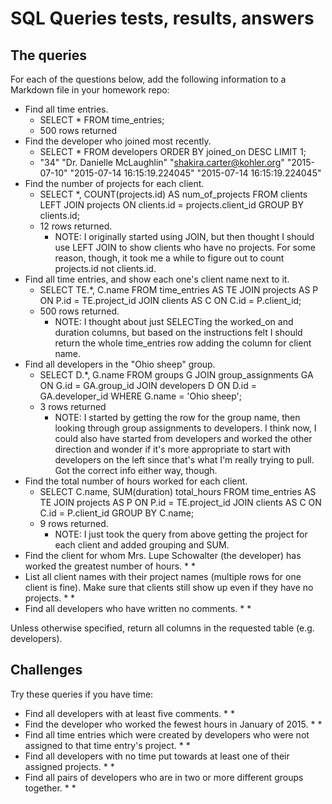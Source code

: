 # SQL Queries tests, results, answers

## The queries

For each of the questions below, add the following information to a Markdown file in your homework repo:

* Find all time entries.
    * SELECT *
    FROM time_entries;
    * 500 rows returned
* Find the developer who joined most recently.
    * SELECT *
    FROM developers
    ORDER BY joined_on DESC
    LIMIT 1;
    * "34"	"Dr. Danielle McLaughlin"	"shakira.carter@kohler.org"	"2015-07-10"	"2015-07-14 16:15:19.224045"	"2015-07-14 16:15:19.224045"
* Find the number of projects for each client.
    * SELECT *, COUNT(projects.id) AS num_of_projects
    FROM clients
    LEFT JOIN projects ON clients.id = projects.client_id
    GROUP BY clients.id;
    * 12 rows returned. 
        * NOTE: I originally started using JOIN, but then thought I should use LEFT JOIN to show clients who have no projects. For some reason, though, it took me a while to figure out to count projects.id not clients.id.
* Find all time entries, and show each one's client name next to it.
    * SELECT TE.*, C.name
	FROM time_entries AS TE
    JOIN projects AS P ON P.id = TE.project_id
	JOIN clients AS C ON C.id = P.client_id;
    * 500 rows returned.
        * NOTE: I thought about just SELECTing the worked_on and duration columns, but based on the instructions felt I should return the whole time_entries row adding the column for client name.
* Find all developers in the "Ohio sheep" group.
    * SELECT D.*, G.name
    FROM groups G
    JOIN group_assignments GA ON G.id = GA.group_id
    JOIN developers D ON D.id = GA.developer_id
    WHERE G.name = 'Ohio sheep';
    * 3 rows returned
        * NOTE: I started by getting the row for the group name, then looking through group assignments to developers. I think now, I could also have started from developers and worked the other direction and wonder if it's more appropriate to start with developers on the left since that's what I'm really trying to pull. Got the correct info either way, though.
* Find the total number of hours worked for each client.
    * SELECT C.name, SUM(duration) total_hours
	FROM time_entries AS TE
    JOIN projects AS P ON P.id = TE.project_id
	JOIN clients AS C ON C.id = P.client_id
	GROUP BY C.name;
    * 9 rows returned.
        * NOTE: I just took the query from above getting the project for each client and added grouping and SUM.
* Find the client for whom Mrs. Lupe Schowalter (the developer) has worked the greatest number of hours.
    * 
    * 
* List all client names with their project names (multiple rows for one client is fine).  Make sure that clients still show up even if they have no projects.
    * 
    * 
* Find all developers who have written no comments.
    * 
    * 

Unless otherwise specified, return all columns in the requested table (e.g. developers).

## Challenges

Try these queries if you have time:

* Find all developers with at least five comments.
    *
    *
* Find the developer who worked the fewest hours in January of 2015.
    *
    *
* Find all time entries which were created by developers who were not assigned to that time entry's project.
    *
    *
* Find all developers with no time put towards at least one of their assigned projects.
    *
    *
* Find all pairs of developers who are in two or more different groups together.
    *
    *
